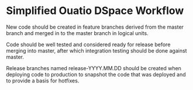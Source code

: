 

# Simplified Ouatio DSpace Workflow



New code should be created in feature branches derived from the master
branch and merged in to the master branch in logical units.

Code should be well tested and considered ready for release before
merging into master, after which integration testing should be done
against master.

Release branches named release-YYYY.MM.DD should be created when
deploying code to production to snapshot the code that was deployed
and to provide a basis for hotfixes.
